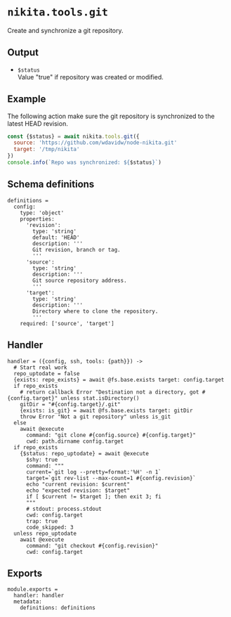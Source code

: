 
# `nikita.tools.git`

Create and synchronize a git repository.

## Output

* `$status`   
  Value "true" if repository was created or modified.

## Example

The following action make sure the git repository is synchronized to the latest
HEAD revision.

```js
const {$status} = await nikita.tools.git({
  source: 'https://github.com/wdavidw/node-nikita.git'
  target: '/tmp/nikita'
})
console.info(`Repo was synchronized: ${$status}`)
```

## Schema definitions

    definitions =
      config:
        type: 'object'
        properties:
          'revision':
            type: 'string'
            default: 'HEAD'
            description: '''
            Git revision, branch or tag.
            '''
          'source':
            type: 'string'
            description: '''
            Git source repository address.
            '''
          'target':
            type: 'string'
            description: '''
            Directory where to clone the repository.
            '''
        required: ['source', 'target']

## Handler

    handler = ({config, ssh, tools: {path}}) ->
      # Start real work
      repo_uptodate = false
      {exists: repo_exists} = await @fs.base.exists target: config.target
      if repo_exists
        # return callback Error "Destination not a directory, got #{config.target}" unless stat.isDirectory()
        gitDir = "#{config.target}/.git"
        {exists: is_git} = await @fs.base.exists target: gitDir
        throw Error "Not a git repository" unless is_git
      else
        await @execute
          command: "git clone #{config.source} #{config.target}"
          cwd: path.dirname config.target
      if repo_exists
        {$status: repo_uptodate} = await @execute
          $shy: true
          command: """
          current=`git log --pretty=format:'%H' -n 1`
          target=`git rev-list --max-count=1 #{config.revision}`
          echo "current revision: $current"
          echo "expected revision: $target"
          if [ $current != $target ]; then exit 3; fi
          """
          # stdout: process.stdout
          cwd: config.target
          trap: true
          code_skipped: 3
      unless repo_uptodate
        await @execute
          command: "git checkout #{config.revision}"
          cwd: config.target

## Exports

    module.exports =
      handler: handler
      metadata:
        definitions: definitions

